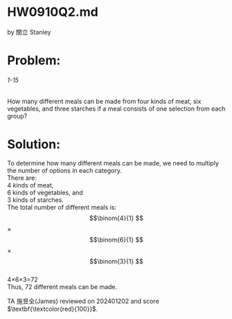 # HW0910Q2.md

by 關立 Stanley  
# Problem:
###### 1-15
How many different meals can be made from four kinds of meat, six vegetables,
and three starches if a meal consists of one selection from each group?

# Solution:
To determine how many different meals can be made, we need to multiply the number of options in each category.  
There are:  
4 kinds of meat,  
6 kinds of vegetables, and  
3 kinds of starches.  
The total number of different meals is:  
$$\binom{4}{1} $$× $$\binom{6}{1} $$× $$\binom{3}{1} $$  
4×6×3=72  
Thus, 72 different meals can be made.

TA 施昱全(James) reviewed on 202401202 and score $\textbf{\textcolor{red}{100}}$. 


